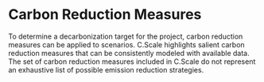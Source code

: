 # Carbon Reduction Measures

To determine a decarbonization target for the project, carbon reduction measures can be applied to scenarios. C.Scale highlights salient carbon reduction measures that can be consistently modeled with available data. The set of carbon reduction measures included in C.Scale do not represent an exhaustive list of possible emission reduction strategies.
